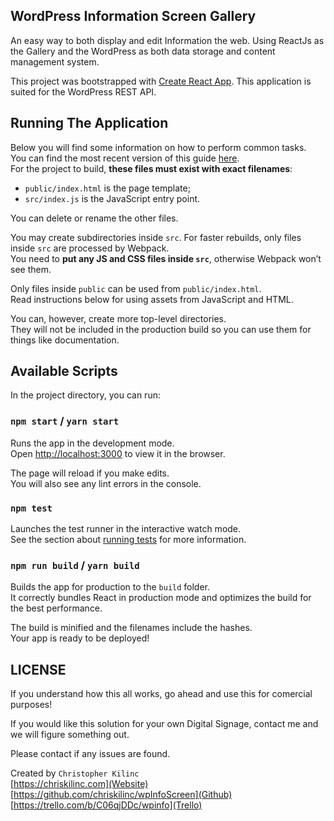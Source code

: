 ## WordPress Information Screen Gallery

An easy way to both display and edit Information the web. 
Using ReactJs as the Gallery and the WordPress as both data storage and content management system.

This project was bootstrapped with [Create React App](https://github.com/facebookincubator/create-react-app).
This application is suited for the WordPress REST API.

## Running The Application


Below you will find some information on how to perform common tasks.<br>
You can find the most recent version of this guide [here](https://github.com/facebookincubator/create-react-app/blob/master/packages/react-scripts/template/README.md).
<br>
For the project to build, **these files must exist with exact filenames**:

* `public/index.html` is the page template;
* `src/index.js` is the JavaScript entry point.

You can delete or rename the other files.

You may create subdirectories inside `src`. For faster rebuilds, only files inside `src` are processed by Webpack.<br>
You need to **put any JS and CSS files inside `src`**, otherwise Webpack won’t see them.

Only files inside `public` can be used from `public/index.html`.<br>
Read instructions below for using assets from JavaScript and HTML.

You can, however, create more top-level directories.<br>
They will not be included in the production build so you can use them for things like documentation.

## Available Scripts

In the project directory, you can run:

### `npm start` / `yarn start` 

Runs the app in the development mode.<br>
Open [http://localhost:3000](http://localhost:3000) to view it in the browser.

The page will reload if you make edits.<br>
You will also see any lint errors in the console.

### `npm test`

Launches the test runner in the interactive watch mode.<br>
See the section about [running tests](#running-tests) for more information.

### `npm run build` / `yarn build`

Builds the app for production to the `build` folder.<br>
It correctly bundles React in production mode and optimizes the build for the best performance.

The build is minified and the filenames include the hashes.<br>
Your app is ready to be deployed!

## LICENSE

If you understand how this all works, go ahead and use this for comercial purposes!

If you would like this solution for your own Digital Signage, contact me and we will figure something out.

Please contact if any issues are found.

Created by `Christopher Kilinc`<br>
[https://chriskilinc.com](Website)<br>
[https://github.com/chriskilinc/wpInfoScreen](Github)<br>
[https://trello.com/b/C06qjDDc/wpinfo](Trello)